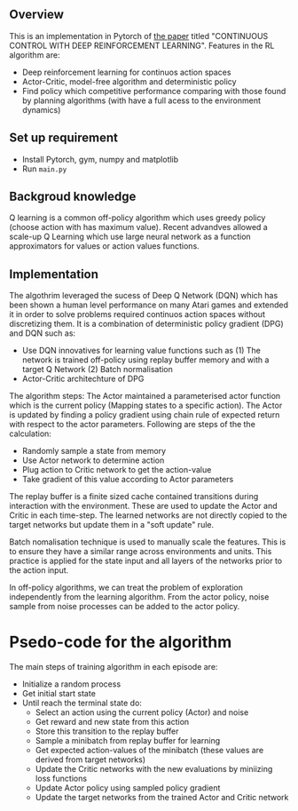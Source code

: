 ## Overview
This is an implementation in Pytorch of [the paper](https://arxiv.org/abs/1509.02971) titled "CONTINUOUS CONTROL WITH DEEP REINFORCEMENT LEARNING". Features in the RL algorithm are:

* Deep reinforcement learning for continuos action spaces
* Actor-Critic, model-free algorithm and deterministic policy
* Find policy which competitive performance comparing with those found by planning algorithms (with have a full acess to the environment dynamics)

## Set up requirement
- Install Pytorch, gym, numpy and matplotlib
- Run `main.py`

## Backgroud knowledge
Q learning is a common off-policy algorithm which uses greedy policy (choose action with has maximum value). Recent advandves allowed a scale-up Q Learning which use large neural network as a function approximators for values or action values functions.

## Implementation

The algothrim leveraged the sucess of Deep Q Network (DQN) which has been shown a human level performance on many Atari games and extended it in order to solve problems required continuos action spaces without discretizing them. It is a combination of deterministic policy gradient (DPG) and DQN such as:

* Use DQN innovatives for learning value functions such as (1) The network is trained off-policy using replay buffer memory and with a target Q Network (2) Batch normalisation
* Actor-Critic architechture of DPG

The algorithm steps:
The Actor maintained a parameterised actor function which is the current policy (Mapping states to a specific action). The Actor is updated by finding a policy gradient using chain rule of expected return with respect to the actor parameters. Following are steps of the the calculation:

- Randomly sample a state from memory
- Use Actor network to determine action
- Plug action to Critic network to get the action-value
- Take gradient of this value according to Actor parameters

The replay buffer is a finite sized cache contained transitions during interaction with the environment. These are used to update the Actor and Critic in each time-step. The learned networks are not directly copied to the target networks but update them in a "soft update" rule.

Batch nomalisation technique is used to manually scale the features. This is to ensure they have a similar range across environments and units. This practice is applied for the state input and all layers of the networks prior
to the action input.

In off-policy algorithms, we can treat the problem of exploration independently from the learning algorithm. From the actor policy, noise sample from noise processes can be added to the actor policy.

# Psedo-code for the algorithm
The main steps of training algorithm in each episode are:
* Initialize a random process
* Get initial start state
* Until reach the terminal state do:
    * Select an action using the current policy (Actor) and noise
    * Get reward and new state from this action
    * Store this transition to the replay buffer
    * Sample a minibatch from replay buffer for learning
    * Get expected action-values of the minibatch (these values are derived from target networks)
    * Update the Critic networks with the new evaluations by miniizing loss functions
    * Update Actor policy using sampled policy gradient
    * Update the target networks from the trained Actor and Critic network